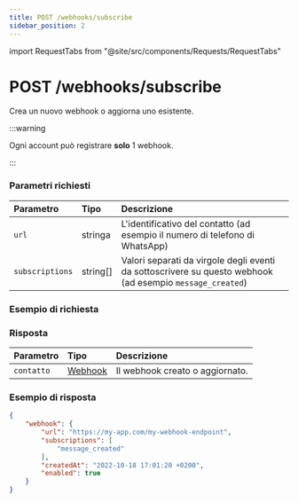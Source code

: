 ```yaml
---
title: POST /webhooks/subscribe
sidebar_position: 2
---
```


import RequestTabs from "@site/src/components/Requests/RequestTabs"

# POST /webhooks/subscribe

Crea un nuovo webhook o aggiorna uno esistente.

:::warning

Ogni account può registrare **solo** 1 webhook.

:::

### Parametri richiesti

| Parametro       | Tipo     | Descrizione                                                                                               |
| :-------------- | :------- | :-------------------------------------------------------------------------------------------------------- |
| `url`           | stringa  | L'identificativo del contatto (ad esempio il numero di telefono di WhatsApp)                              |
| `subscriptions` | string[] | Valori separati da virgole degli eventi da sottoscrivere su questo webhook (ad esempio `message_created`) |

### Esempio di richiesta

<RequestTabs endpoint='webhooks_api' request="post_webhooks_subscribe" />

### Risposta

| Parametro  | Tipo                                           | Descrizione                     |
| :--------- | :--------------------------------------------- | :------------------------------ |
| `contatto` | [Webhook](/api/reference/object_types/webhook) | Il webhook creato o aggiornato. |

### Esempio di risposta

```json title=response.json
{
    "webhook": {
        "url": "https://my-app.com/my-webhook-endpoint",
        "subscriptions": [
            "message_created"
        ],
        "createdAt": "2022-10-18 17:01:20 +0200",
        "enabled": true
    }
}
```
